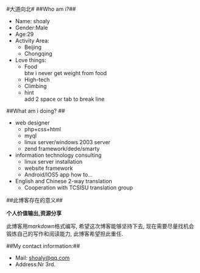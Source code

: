 #大道向北#
##Who am i?##

* Name: shoaly
* Gender:Male
* Age:29
* Activity Area:
	- Beijing
	- Chongqing
* Love things:
	- Food	
 btw i never get weight from food
	- High-tech
	- Climbing
	- hint	
add 2 space or tab to break line


##What am i doing? ##
* web designer
	- php+css+html
	- myql
	- linux server/windows 2003 server
	- zend framework/dede/smarty
* information technology consulting
	- linux server installation
	- website framework
	- Android/IOS5 app how to...
* English and Chinese 2-way translation 
	- Cooperation with TCSISU translation group




##此博客存在的意义##

**个人价值输出,资源分享**

此博客用*markdown*格式编写, 希望这次博客能够坚持下去, 现在需要尽量找机会锻炼自己的写作和阅读能力, 此博客希望担此重任.


##My contact information:##

-	Mail: <shoaly@qq.com>
-	Address:Nr 3rd.  






